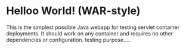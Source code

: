 Helloo World! (WAR-style)
===============

This is the simplest possible Java webapp for testing servlet container deployments.  It should work on any container and requires no other dependencies or configuration.
testing purpose.....

